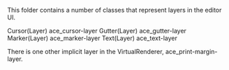 This folder contains a number of classes that represent layers in the editor UI.

Cursor(Layer)     ace_cursor-layer
Gutter(Layer)     ace_gutter-layer
Marker(Layer)     ace_marker-layer
Text(Layer)       ace_text-layer

There is one other implicit layer in the VirtualRenderer, ace_print-margin-layer.